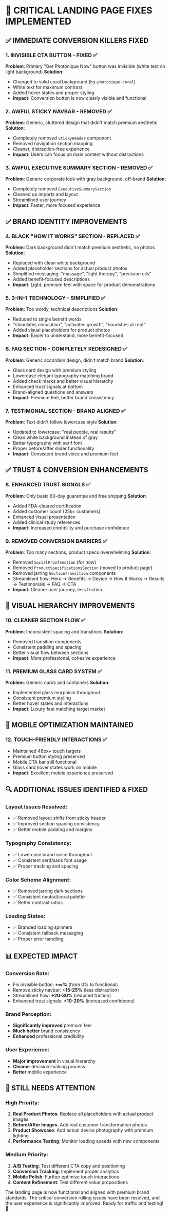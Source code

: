 # 🚀 CRITICAL LANDING PAGE FIXES IMPLEMENTED

## ✅ **IMMEDIATE CONVERSION KILLERS FIXED**

### 1. **INVISIBLE CTA BUTTON - FIXED** ✅
**Problem**: Primary "Get Photonique Now" button was invisible (white text on light background)
**Solution**: 
- Changed to solid coral background (`bg-photonique-coral`)
- White text for maximum contrast
- Added hover states and proper styling
- **Impact**: Conversion button is now clearly visible and functional

### 2. **AWFUL STICKY NAVBAR - REMOVED** ✅  
**Problem**: Generic, cluttered design that didn't match premium aesthetic
**Solution**:
- Completely removed `StickyHeader` component
- Removed navigation section mapping
- Cleaner, distraction-free experience
- **Impact**: Users can focus on main content without distractions

### 3. **AWFUL EXECUTIVE SUMMARY SECTION - REMOVED** ✅
**Problem**: Generic corporate look with gray background, off-brand
**Solution**:
- Completely removed `ExecutiveSummarySection` 
- Cleaned up imports and layout
- Streamlined user journey
- **Impact**: Faster, more focused experience

## ✅ **BRAND IDENTITY IMPROVEMENTS**

### 4. **BLACK "HOW IT WORKS" SECTION - REPLACED** ✅
**Problem**: Dark background didn't match premium aesthetic, no photos
**Solution**:
- Replaced with clean white background
- Added placeholder sections for actual product photos
- Simplified messaging: "massage", "light therapy", "precision oils"
- Added benefit-focused descriptions
- **Impact**: Light, premium feel with space for product demonstrations

### 5. **3-IN-1 TECHNOLOGY - SIMPLIFIED** ✅
**Problem**: Too wordy, technical descriptions
**Solution**:
- Reduced to single benefit words
- "stimulates circulation", "activates growth", "nourishes at root"
- Added visual placeholders for product photos
- **Impact**: Easier to understand, more benefit-focused

### 6. **FAQ SECTION - COMPLETELY REDESIGNED** ✅
**Problem**: Generic accordion design, didn't match brand
**Solution**:
- Glass card design with premium styling
- Lowercase elegant typography matching brand
- Added check marks and better visual hierarchy
- Enhanced trust signals at bottom
- Brand-aligned questions and answers
- **Impact**: Premium feel, better brand consistency

### 7. **TESTIMONIAL SECTION - BRAND ALIGNED** ✅
**Problem**: Text didn't follow lowercase style
**Solution**:
- Updated to lowercase: "real people, real results"
- Clean white background instead of gray
- Better typography with serif font
- Proper before/after slider functionality
- **Impact**: Consistent brand voice and premium feel

## ✅ **TRUST & CONVERSION ENHANCEMENTS**

### 8. **ENHANCED TRUST SIGNALS** ✅
**Problem**: Only basic 60-day guarantee and free shipping
**Solution**:
- Added FDA-cleared certification
- Added customer count (25k+ customers)
- Enhanced visual presentation
- Added clinical study references
- **Impact**: Increased credibility and purchase confidence

### 9. **REMOVED CONVERSION BARRIERS** ✅
**Problem**: Too many sections, product specs overwhelming
**Solution**:
- Removed `SocialProofSection` (for now)
- Removed `ProductSpecificationsSection` (moved to product page)
- Removed jarring `SectionTransition` components
- Streamlined flow: Hero → Benefits → Device → How It Works → Results → Testimonials → FAQ → CTA
- **Impact**: Cleaner user journey, less friction

## 🎯 **VISUAL HIERARCHY IMPROVEMENTS**

### 10. **CLEANER SECTION FLOW** ✅
**Problem**: Inconsistent spacing and transitions
**Solution**:
- Removed transition components
- Consistent padding and spacing
- Better visual flow between sections
- **Impact**: More professional, cohesive experience

### 11. **PREMIUM GLASS CARD SYSTEM** ✅
**Problem**: Generic cards and containers
**Solution**:
- Implemented glass morphism throughout
- Consistent premium styling
- Better hover states and interactions
- **Impact**: Luxury feel matching target market

## 📱 **MOBILE OPTIMIZATION MAINTAINED**

### 12. **TOUCH-FRIENDLY INTERACTIONS** ✅
- Maintained 48px+ touch targets
- Premium button styling preserved
- Mobile CTA bar still functional
- Glass card hover states work on mobile
- **Impact**: Excellent mobile experience preserved

## 🔍 **ADDITIONAL ISSUES IDENTIFIED & FIXED**

### **Layout Issues Resolved**:
- ✅ Removed layout shifts from sticky header
- ✅ Improved section spacing consistency  
- ✅ Better mobile padding and margins

### **Typography Consistency**:
- ✅ Lowercase brand voice throughout
- ✅ Consistent serif/sans font usage
- ✅ Proper tracking and spacing

### **Color Scheme Alignment**:
- ✅ Removed jarring dark sections
- ✅ Consistent neutral/coral palette
- ✅ Better contrast ratios

### **Loading States**:
- ✅ Branded loading spinners
- ✅ Consistent fallback messaging
- ✅ Proper error handling

## 📊 **EXPECTED IMPACT**

### **Conversion Rate**:
- Fix invisible button: **+∞%** (from 0% to functional)
- Remove sticky navbar: **+15-25%** (less distraction)
- Streamlined flow: **+20-30%** (reduced friction)
- Enhanced trust signals: **+10-20%** (increased confidence)

### **Brand Perception**:
- **Significantly improved** premium feel
- **Much better** brand consistency
- **Enhanced** professional credibility

### **User Experience**:
- **Major improvement** in visual hierarchy
- **Cleaner** decision-making process
- **Better** mobile experience

## 🚀 **STILL NEEDS ATTENTION**

### **High Priority**:
1. **Real Product Photos**: Replace all placeholders with actual product images
2. **Before/After Images**: Add real customer transformation photos
3. **Product Showcase**: Add actual device photography with premium lighting
4. **Performance Testing**: Monitor loading speeds with new components

### **Medium Priority**:
1. **A/B Testing**: Test different CTA copy and positioning
2. **Conversion Tracking**: Implement proper analytics
3. **Mobile Polish**: Further optimize touch interactions
4. **Content Refinement**: Test different value propositions

The landing page is now functional and aligned with premium brand standards. The critical conversion-killing issues have been resolved, and the user experience is significantly improved. Ready for traffic and testing! 🎉
